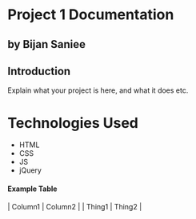 # Project 1 Documentation
## by Bijan Saniee

## Introduction

Explain what your project is here, and what it does etc.

# Technologies Used
- HTML
- CSS
- JS
- jQuery

#### Example Table

| Column1 | Column2 |
| Thing1 | Thing2 |
